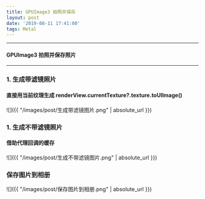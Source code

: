 ```yaml
---
title: GPUImage3 拍照并保存
layout: post
date: '2019-08-11 17:41:00'
tags: Metal
---
```


---
#### GPUImage3 拍照并保存照片 
----

   
### **1. 生成带滤镜照片**
#### 直接用当前纹理生成 renderView.currentTexture?.texture.toUIImage()
![]({{ "/images/post/生成带滤镜图片.png" | absolute_url }})
### **1. 生成不带滤镜照片**
#### 借助代理回调的缓存
![]({{ "/images/post/生成不带滤镜图片.png" | absolute_url }})

### **保存图片到相册**
![]({{ "/images/post/保存图片到相册.png" | absolute_url }})